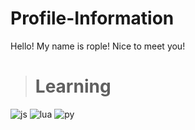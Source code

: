 # Profile-Information

Hello! My name is rople! Nice to meet you!


 > # Learning
![js](https://img.shields.io/badge/JavaScript-F7DF1E?style=for-the-badge&logo=JavaScript&logoColor=white) 
![lua](https://img.shields.io/badge/Lua-2C2D72?style=for-the-badge&logo=lua&logoColor=white)
![py](https://img.shields.io/badge/Python-3776AB?style=for-the-badge&logo=python&logoColor=white)




